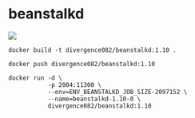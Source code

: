 # beanstalkd            
[![](https://images.microbadger.com/badges/image/divergence082/beanstalkd.svg)](https://microbadger.com/images/divergence082/beanstalkd "Get your own image badge on microbadger.com")
```
docker build -t divergence082/beanstalkd:1.10 .  
```

```
docker push divergence082/beanstalkd:1.10                            
```
  
```  
docker run -d \
           -p 2004:11300 \
           --env=ENV_BEANSTALKD_JOB_SIZE-2097152 \
           --name=beanstalkd-1.10-0 \
           divergence082/beanstalkd:1.10    
```
